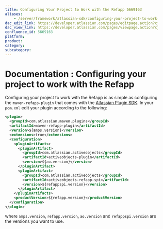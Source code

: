 ```yaml
---
title: Configuring Your Project to Work with the Refapp 5669163
aliases:
    - /server/framework/atlassian-sdk/configuring-your-project-to-work-with-the-refapp-5669163.html
dac_edit_link: https://developer.atlassian.com/pages/editpage.action?cjm=wozere&pageId=5669163
dac_view_link: https://developer.atlassian.com/pages/viewpage.action?cjm=wozere&pageId=5669163
confluence_id: 5669163
platform:
product:
category:
subcategory:
---
```

# Documentation : Configuring your project to work with the Refapp

Configuring your project to work with the Refapp is as simple as configuring the `maven-refapp-plugin` that comes with the [Atlassian Plugin SDK](/server/framework/atlassian-sdk/set-up-the-atlassian-plugin-sdk-and-build-a-project). In your `pom.xml` edit your plugin according to the following:

``` xml
<plugin>
  <groupId>com.atlassian.maven.plugins</groupId>
  <artifactId>maven-refapp-plugin</artifactId>
  <version>${amps.version}</version>
  <extensions>true</extensions>
  <configuration>
    <pluginArtifacts>
      <pluginArtifact>
        <groupId>com.atlassian.activeobjects</groupId>
        <artifactId>activeobjects-plugin</artifactId>
        <version>${ao.version}</version>
      </pluginArtifact>
      <pluginArtifact>
        <groupId>com.atlassian.activeobjects</groupId>
        <artifactId>activeobjects-refapp-spi</artifactId>
        <version>${refappspi.version}</version>
      </pluginArtifact>
    </pluginArtifacts>
    <productVersion>${refapp.version}</productVersion>
  </configuration>
</plugin>
```

where `amps.version`, `refapp.version`, `ao.version` and `refappspi.version` are the versions you want to use.












































































































































































































































































































































































































































































